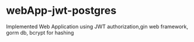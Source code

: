 # webApp-jwt-postgres
Implemented Web Application using JWT authorization,gin web framework, gorm db, bcrypt for hashing
